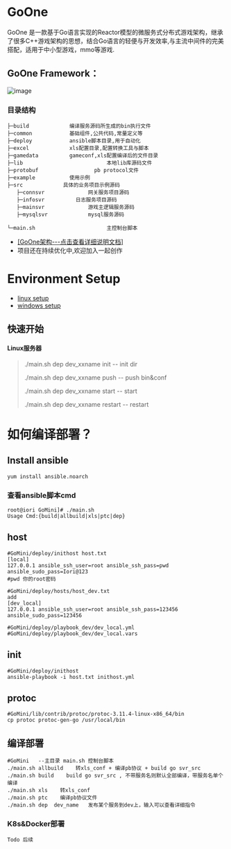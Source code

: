 
# GoOne
GoOne 是一款基于Go语言实现的Reactor模型的微服务式分布式游戏架构，继承了很多C++游戏架构的思想，结合Go语言的轻便与开发效率,与主流中间件的完美搭配，适用于中小型游戏，mmo等游戏.


## GoOne Framework：
![image](https://user-images.githubusercontent.com/27808711/126938946-797aa10a-d552-444b-ab66-1ea62d760b60.png)

### 目录结构

```
├─build				编译服务源码所生成的bin执行文件
├─common			基础组件,公共代码,常量定义等
├─deploy			ansible脚本目录,用于自动化
├─excel				xls配置目录,配置转换工具与脚本
├─gamedata			gameconf,xls配置编译后的文件目录
├─lib                           本地lib库源码文件
├─protobuf			        pb protocol文件
├─example			使用示例
├─src			  具体的业务项目示例源码
   ├─connsvr	          网关服务项目源码
   ├─infosvr		  日志服务项目源码  
   ├─mainsvr	          游戏主逻辑服务源码  
   ├─mysqlsvr	          mysql服务源码  
      
└─main.sh                       主控制台脚本
```

* [[GoOne架构---点击查看详细说明文档]](/doc/G1服务器技术架构文档.docx)
* 项目还在持续优化中,欢迎加入一起创作

# Environment Setup
* [linux setup](/doc/setup_linux.md)
* [windows setup](/doc/setup_win.md)



## 快速开始
#### Linux服务器
> ./main.sh dep  dev_xxname init    --  init dir
>
> ./main.sh dep  dev_xxname push    --  push bin&conf
>
> ./main.sh dep  dev_xxname start     -- start
>
> ./main.sh dep  dev_xxname restart    -- restart





# 如何编译部署？

## Install ansible
```
yum install ansible.noarch
```
### 查看ansible脚本cmd
```
root@iori GoMini]# ./main.sh
Usage Cmd:{build|allbuild|xls|ptc|dep}
```

## host
```
#GoMini/deploy/inithost host.txt
[local]
127.0.0.1 ansible_ssh_user=root ansible_ssh_pass=pwd ansible_sudo_pass=Iori@123
#pwd 你的root密码

#GoMini/deploy/hosts/host_dev.txt
add
[dev_local]
127.0.0.1 ansible_ssh_user=root ansible_ssh_pass=123456 ansible_sudo_pass=123456

#GoMini/deploy/playbook_dev/dev_local.yml
#GoMini/deploy/playbook_dev/dev_local.vars
```

## init
```
#GoMini/deploy/inithost
ansible-playbook -i host.txt inithost.yml 
```

## protoc
```
#GoMini/lib/contrib/protoc/protoc-3.11.4-linux-x86_64/bin
cp protoc protoc-gen-go /usr/local/bin
```


## 编译部署
```
#GoMini   --主目录 main.sh 控制台脚本
./main.sh allbuild    转xls_conf + 编译pb协议 + build go svr_src
./main.sh build    build go svr_src , 不带服务名则默认全部编译，带服务名单个编译
./main.sh xls    转xls_conf 
./main.sh ptc    编译pb协议文件
./main.sh dep  dev_name   发布某个服务到dev上，输入可以查看详细指令
```

### K8s&Docker部署

```
Todo 后续
```